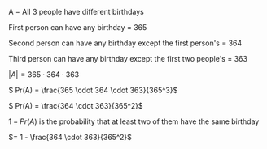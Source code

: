 A = All 3 people have different birthdays

First person can have any birthday = 365

Second person can have any birthday except the first person's = 364

Third person can have any birthday except the first two people's = 363

$|A| = 365 \cdot 364 \cdot 363$

$ Pr(A) = \frac{365 \cdot 364 \cdot 363}{365^3}$

$ Pr(A) = \frac{364 \cdot 363}{365^2}$

$1 - Pr(A)$ is the probability that at least two of them have the same birthday

$= 1 - \frac{364 \cdot 363}{365^2}$
